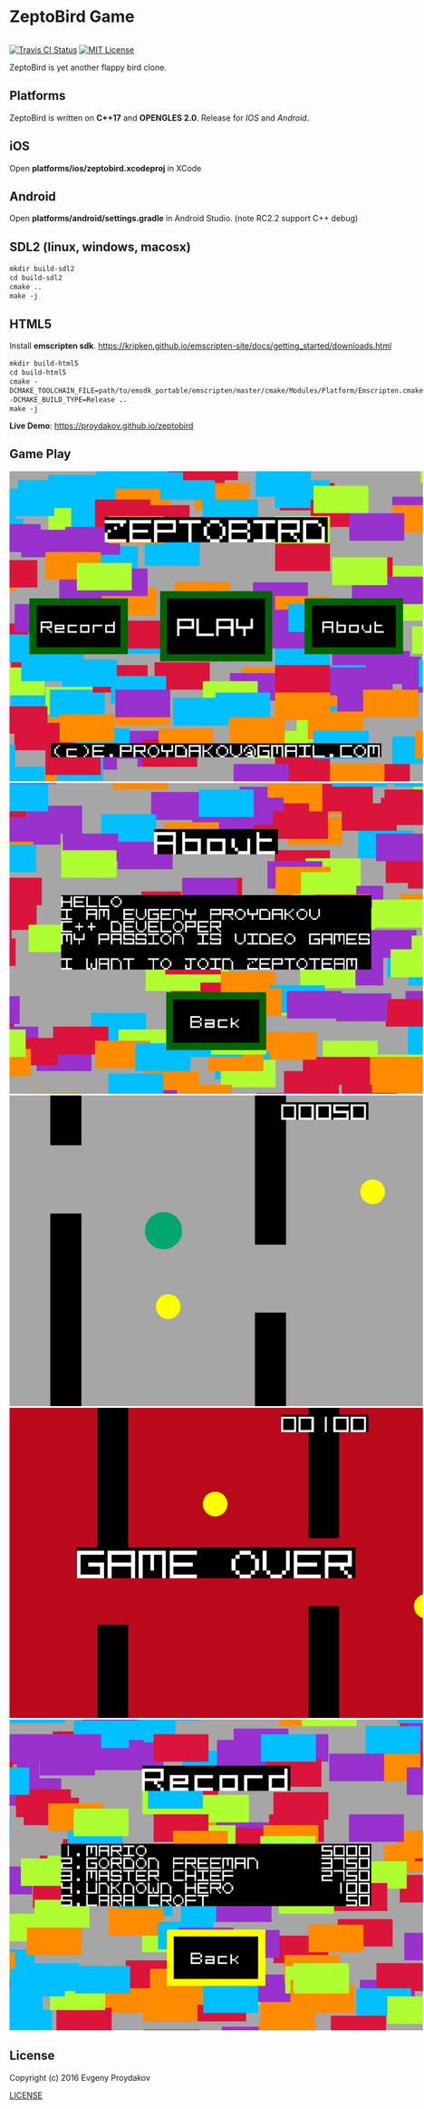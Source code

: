 # ZeptoBird Game

<span style="display: inline-block;">

[![Travis CI Status](https://travis-ci.org/proydakov/zeptobird.svg?branch=master)](https://travis-ci.org/proydakov/zeptobird)
[![MIT License](https://img.shields.io/badge/license-MIT-blue.svg)](https://github.com/proydakov/zeptobird/blob/master/LICENSE)
</span>

ZeptoBird is yet another flappy bird clone.

Platforms
---------

ZeptoBird is written on **C++17** and **OPENGLES 2.0**. Release for *IOS* and *Android*.

iOS
---

Open **platforms/ios/zeptobird.xcodeproj** in XCode

Android
-------

Open **platforms/android/settings.gradle** in Android Studio. (note RC2.2 support C++ debug)

SDL2 (linux, windows, macosx)
----------------------------

    mkdir build-sdl2
    cd build-sdl2
    cmake ..
    make -j

HTML5
-----

Install **emscripten sdk**. https://kripken.github.io/emscripten-site/docs/getting_started/downloads.html

    mkdir build-html5
    cd build-html5
    cmake -DCMAKE_TOOLCHAIN_FILE=path/to/emsdk_portable/emscripten/master/cmake/Modules/Platform/Emscripten.cmake -DCMAKE_BUILD_TYPE=Release ..
    make -j

**Live Demo**: https://proydakov.github.io/zeptobird

Game Play
---------

![welcome](screenshot/welcome.jpg)
![about](screenshot/about.jpg)
![play](screenshot/play.jpg)
![game_over](screenshot/game_over.jpg)
![record](screenshot/record.jpg)

License
-------

Copyright (c) 2016 Evgeny Proydakov

[LICENSE](LICENSE)

[0]: https://github.com/proydakov/zeptobird
